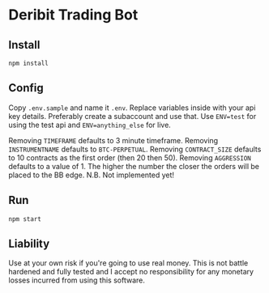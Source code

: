 # Deribit Trading Bot

## Install

```
npm install
```

## Config

Copy `.env.sample` and name it `.env`. Replace variables inside with your api key details. Preferably create a subaccount and use that. Use `ENV=test` for using the test api and `ENV=anything_else` for live.

Removing `TIMEFRAME` defaults to 3 minute timeframe.
Removing `INSTRUMENTNAME` defaults to `BTC-PERPETUAL`.
Removing `CONTRACT_SIZE` defaults to 10 contracts as the first order (then 20 then 50).
Removing `AGGRESSION` defaults to a value of 1. The higher the number the closer the orders will be placed to the BB edge. N.B. Not implemented yet!

## Run

```
npm start
```

## Liability

Use at your own risk if you're going to use real money. This is not battle hardened and fully tested and I accept no responsibility for any monetary losses incurred from using this software.